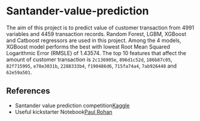 # Santander-value-prediction

The aim of this project is to predict value of customer transaction from 4991 variables and 4459 transaction records. Random Forest, LGBM, XGBoost and Catboost regressors are used in this project. Among the 4 models, XGBoost model performs the best with lowest Root Mean Squared Logarithmic Error (RMSLE) of 1.43574. The top 10 features that affect the amount of customer transaction is `2c136905e`, `896d1c52d`, `186b87c05`, `82f715995`, `e78e3031b`, `2288333b4`, `f190486d6`, `715fa74a4`, `7ab926448` and `62e59a501`.   

## References
* Santander value prediction competition[Kaggle](https://www.kaggle.com/competitions/santander-value-prediction-challenge/data?select=train.csv)
* Useful kickstarter Notebook[Paul Rohan](https://www.kaggle.com/code/paulrohan2020/tutorial-lightgbm-xgboost-catboost-top-11)
